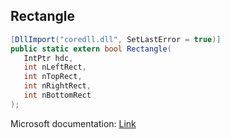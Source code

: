 ## Rectangle

```csharp
[DllImport("coredll.dll", SetLastError = true)]
public static extern bool Rectangle(
   IntPtr hdc,
   int nLeftRect,
   int nTopRect,
   int nRightRect,
   int nBottomRect
);
```

Microsoft documentation: [Link](https://learn.microsoft.com/en-us/dotnet/api/system.drawing.rectangle?view=net-8.0#:~:text=A%20rectangle%20is%20defined%20by,object%20and%20a%20Pen%20object.)
